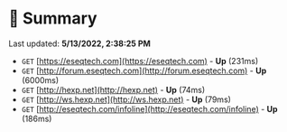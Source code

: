 # 📖 Summary
Last updated: **5/13/2022, 2:38:25 PM**

- `GET` [https://eseqtech.com](https://eseqtech.com) - **Up** (231ms)
- `GET` [http://forum.eseqtech.com](http://forum.eseqtech.com) - **Up** (6000ms)
- `GET` [http://hexp.net](http://hexp.net) - **Up** (74ms)
- `GET` [http://ws.hexp.net](http://ws.hexp.net) - **Up** (79ms)
- `GET` [http://eseqtech.com/infoline](http://eseqtech.com/infoline) - **Up** (186ms)
